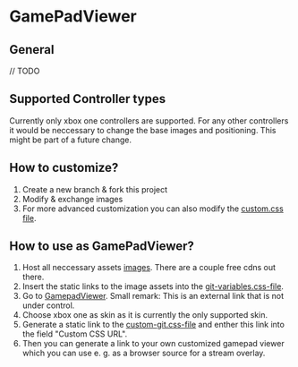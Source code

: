 # GamePadViewer

## General

// TODO

## Supported Controller types

Currently only xbox one controllers are supported. For any other controllers it would be neccessary to change the base images and positioning. This might be part of a future change.

## How to customize?

1. Create a new branch & fork this project
2. Modify & exchange images
3. For more advanced customization you can also modify the [custom.css file](./custom.css).

## How to use as GamePadViewer?

1. Host all neccessary assets [images](./images). There are a couple free cdns out there.
2. Insert the static links to the image assets into the [git-variables.css-file](./git-variables.css).
3. Go to [GamepadViewer](https://gamepadviewer.com/#generate). Small remark: This is an external link that is not under control.
4. Choose xbox one as skin as it is currently the only supported skin.
5. Generate a static link to the [custom-git.css-file](./custom-git.css) and enther this link into the field "Custom CSS URL".
6. Then you can generate a link to your own customized gamepad viewer which you can use e. g. as a browser source for a stream overlay.
